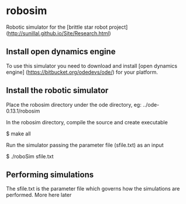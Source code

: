 # robosim
Robotic simulator for the [brittle star robot project] (http://sunillal.github.io/Site/Research.html)

## Install open dynamics engine
To use this simulator you need to download and install [open dynamics engine] (https://bitbucket.org/odedevs/ode/) for your platform.

## Install the robotic simulator
Place the robosim directory under the ode directory, eg: ../ode-0.13.1/robosim

In the robosim directory, compile the source and create executable 

$ make all

Run the simulator passing the parameter file (sfile.txt) as an input

$ ./roboSim sfile.txt

## Performing simulations

The sfile.txt is the parameter file which governs how the simulations are performed.
More here later




